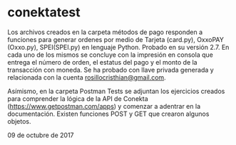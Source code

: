 # conektatest

Los archivos creados en la carpeta métodos de pago responden a funciones para generar ordenes por medio de Tarjeta (card.py), OxxoPAY (Oxxo.py), SPEI(SPEI.py) en lenguaje Python. Probado en su versión 2.7. 
En cada uno de los mismos se concluye con la impresión en consola que entrega el número de orden, el estatus del pago y el monto de la transacción con moneda.
Se ha probado con llave privada generada y relacionada con la cuenta rosillocristhian@gmail.com.


Asímismo, en la carpeta Postman Tests se adjuntan los ejercicios creados para comprender la lógica de la API de Conekta (https://www.getpostman.com/apps) y comenzar a adentrar en la documentación. Existen funciones POST y GET que crearon algunos objetos.

09 de octubre de 2017
